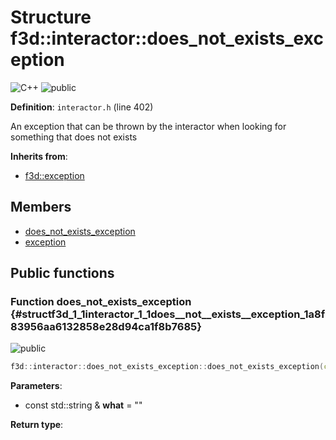 # Structure f3d::interactor::does_not_exists_exception

![][C++]
![][public]

**Definition**: `interactor.h` (line 402)



An exception that can be thrown by the interactor when looking for something that does not exists

**Inherits from**:

* [f3d::exception](structf3d_1_1exception.md)

## Members

* [does\_not\_exists\_exception](structf3d_1_1interactor_1_1does__not__exists__exception.md#structf3d_1_1interactor_1_1does__not__exists__exception_1a8f83956aa6132858e28d94ca1f8b7685)
* [exception](structf3d_1_1exception.md#structf3d_1_1exception_1aef4c85042406694200c7f8793785692d)

## Public functions

### Function does\_not\_exists\_exception {#structf3d_1_1interactor_1_1does__not__exists__exception_1a8f83956aa6132858e28d94ca1f8b7685}

![][public]


```cpp
f3d::interactor::does_not_exists_exception::does_not_exists_exception(const std::string &what="")
```








**Parameters**:

* const std::string & **what** = "" 

**Return type**: 



[public]: https://img.shields.io/badge/-public-brightgreen (public)
[C++]: https://img.shields.io/badge/language-C%2B%2B-blue (C++)
[const]: https://img.shields.io/badge/-const-lightblue (const)
[protected]: https://img.shields.io/badge/-protected-yellow (protected)
[static]: https://img.shields.io/badge/-static-lightgrey (static)